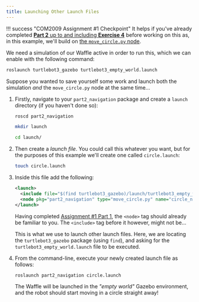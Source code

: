 ```yaml
---  
title: Launching Other Launch Files  
---  
```


!!! success "COM2009 Assignment #1 Checkpoint"
    It helps if you've already completed [**Part 2** up to and including **Exercise 4**](../../com2009/assignment1/part2.md) before working on this as, in this example, we'll build on [the `move_circle.py` node](../../com2009/assignment1/part2.md#ex4).

We need a simulation of our Waffle active in order to run this, which we can enable with the following command:

```bash
roslaunch turtlebot3_gazebo turtlebot3_empty_world.launch
```

Suppose you wanted to save yourself some work and launch both the simulation *and* the `move_circle.py` node at the same time...

1. Firstly, navigate to your `part2_navigation` package and create a `launch` directory (if you haven't done so):

    ```bash
    roscd part2_navigation
    ```
    ```bash
    mkdir launch
    ```
    ```bash
    cd launch/
    ```

1. Then create a *launch file*. You could call this whatever you want, but for the purposes of this example we'll create one called `circle.launch`:

    ```bash
    touch circle.launch
    ```

1. Inside this file add the following:

    ```xml
    <launch>
      <include file="$(find turtlebot3_gazebo)/launch/turtlebot3_empty_world.launch" />
      <node pkg="part2_navigation" type="move_circle.py" name="circle_node" output="screen" />
    </launch>
    ```

    Having completed [Assignment #1 Part 1](../../com2009/assignment1/part1.md), the `<node>` tag should already be familiar to you. The `<include>` tag before it however, might not be...

    This is what we use to launch other launch files. Here, we are locating the `turtlebot3_gazebo` package (using `find`), and asking for the `turtlebot3_empty_world.launch` file to be executed.

1. From the command-line, execute your newly created launch file as follows:

    ```bash
    roslaunch part2_navigation circle.launch
    ```

    The Waffle will be launched in the *"empty world"* Gazebo environment, and the robot should start moving in a circle straight away!